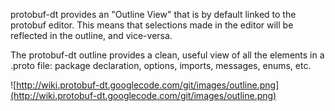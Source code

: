 protobuf-dt provides an "Outline View" that is by default linked to the protobuf editor. This means that selections made in the editor will be reflected in the outline, and vice-versa.

The protobuf-dt outline provides a clean, useful view of all the elements in a .proto file: package declaration, options, imports, messages, enums, etc.

![http://wiki.protobuf-dt.googlecode.com/git/images/outline.png](http://wiki.protobuf-dt.googlecode.com/git/images/outline.png)


